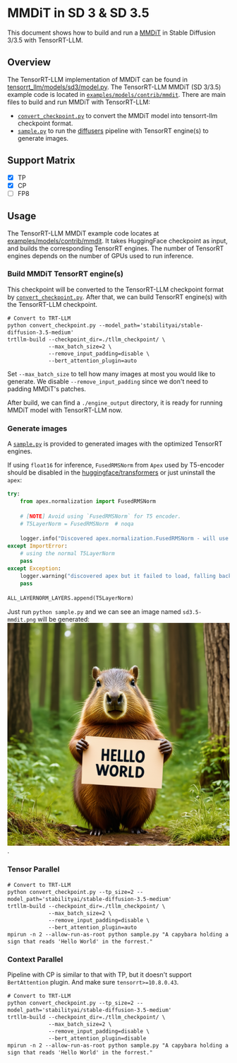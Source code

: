# MMDiT in SD 3 & SD 3.5
This document shows how to build and run a [MMDiT](https://github.com/huggingface/diffusers/blob/main/src/diffusers/models/transformers/transformer_sd3.py) in Stable Diffusion 3/3.5 with TensorRT-LLM.

## Overview

The TensorRT-LLM implementation of MMDiT can be found in [tensorrt_llm/models/sd3/model.py](../../../../tensorrt_llm/models/mmdit_sd3/model.py). The TensorRT-LLM MMDiT (SD 3/3.5) example code is located in [`examples/models/contrib/mmdit`](./). There are main files to build and run MMDiT with TensorRT-LLM:

* [`convert_checkpoint.py`](./convert_checkpoint.py) to convert the MMDiT model into tensorrt-llm checkpoint format.
* [`sample.py`](./sample.py) to run the [diffusers](https://huggingface.co/docs/diffusers/index) pipeline with TensorRT engine(s) to generate images.

## Support Matrix

- [x] TP
- [x] CP
- [ ] FP8

## Usage

The TensorRT-LLM MMDiT example code locates at [examples/models/contrib/mmdit](./). It takes HuggingFace checkpoint as input, and builds the corresponding TensorRT engines. The number of TensorRT engines depends on the number of GPUs used to run inference.

### Build MMDiT TensorRT engine(s)

This checkpoint will be converted to the TensorRT-LLM checkpoint format by [`convert_checkpoint.py`](./convert_checkpoint.py). After that, we can build TensorRT engine(s) with the TensorRT-LLM checkpoint.

```
# Convert to TRT-LLM
python convert_checkpoint.py --model_path='stabilityai/stable-diffusion-3.5-medium'
trtllm-build --checkpoint_dir=./tllm_checkpoint/ \
             --max_batch_size=2 \
             --remove_input_padding=disable \
             --bert_attention_plugin=auto
```

Set `--max_batch_size` to tell how many images at most you would like to generate. We disable `--remove_input_padding` since we don't need to padding MMDiT's patches.

After build, we can find a `./engine_output` directory, it is ready for running MMDiT model with TensorRT-LLM now.

### Generate images

A [`sample.py`](./sample.py) is provided to generated images with the optimized TensorRT engines.

If using `float16` for inference, `FusedRMSNorm` from `Apex` used by T5-encoder should be disabled in the [huggingface/transformers](https://github.com/huggingface/transformers/blob/v4.48.3/src/transformers/models/t5/modeling_t5.py#L259) or just uninstall the `apex`:
```python
try:
    from apex.normalization import FusedRMSNorm

    # [NOTE] Avoid using `FusedRMSNorm` for T5 encoder.
    # T5LayerNorm = FusedRMSNorm  # noqa

    logger.info("Discovered apex.normalization.FusedRMSNorm - will use it instead of T5LayerNorm")
except ImportError:
    # using the normal T5LayerNorm
    pass
except Exception:
    logger.warning("discovered apex but it failed to load, falling back to T5LayerNorm")
    pass

ALL_LAYERNORM_LAYERS.append(T5LayerNorm)
```

Just run `python sample.py` and we can see an image named `sd3.5-mmdit.png` will be generated:
![sd3.5-mmdit.png](./assets/sd3.5-mmdit.png).

### Tensor Parallel

```
# Convert to TRT-LLM
python convert_checkpoint.py --tp_size=2 --model_path='stabilityai/stable-diffusion-3.5-medium'
trtllm-build --checkpoint_dir=./tllm_checkpoint/ \
             --max_batch_size=2 \
             --remove_input_padding=disable \
             --bert_attention_plugin=auto
mpirun -n 2 --allow-run-as-root python sample.py "A capybara holding a sign that reads 'Hello World' in the forrest."
```

### Context Parallel

Pipeline with CP is similar to that with TP, but it doesn't support `BertAttention` plugin. And make sure `tensorrt>=10.8.0.43`.

```
# Convert to TRT-LLM
python convert_checkpoint.py --tp_size=2 --model_path='stabilityai/stable-diffusion-3.5-medium'
trtllm-build --checkpoint_dir=./tllm_checkpoint/ \
             --max_batch_size=2 \
             --remove_input_padding=disable \
             --bert_attention_plugin=disable
mpirun -n 2 --allow-run-as-root python sample.py "A capybara holding a sign that reads 'Hello World' in the forrest."
```
